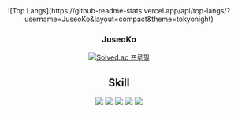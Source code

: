 <div align="center">
  ![Top Langs](https://github-readme-stats.vercel.app/api/top-langs/?username=JuseoKo&layout=compact&theme=tokyonight)

  
  ### JuseoKo 
  [![Solved.ac
프로필](http://mazassumnida.wtf/api/mini/generate_badge?boj=mariat1717)](https://solved.ac/mariat1717)
  ## Skill
  <img src="https://img.shields.io/badge/Django-092E20?&logo=Django&logoColor=white">
  <img src="https://img.shields.io/badge/Keras-D00000?&logo=Keras&logoColor=white">
  <img src="https://img.shields.io/badge/Amazon%20AWS-%23232F3E?&logo=Amazon AWS&logoColor=white">
  <img src="https://img.shields.io/badge/My SQL-4479A1?&logo=MYSQL&logoColor=white">
  <img src="https://img.shields.io/badge/Docker-%232496ED?&logo=Docker&logoColor=white">
<!--  기본 <img src="https://img.shields.io/badge/넣을 글씨-색상값?&logo=뱃지이름&logoColor=white">  -->
<!-- https://simpleicons.org/?q=html -->
</div>


